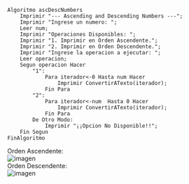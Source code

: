 ```
Algoritmo ascDescNumbers
	Imprimir "--- Ascending and Descending Numbers ---";
	Imprimir "Ingrese un numero: ";
	Leer num;
	Imprimir "Operaciones Disponibles: ";
	Imprimir "1. Imprimir en Orden Ascendente.";
	Imprimir "2. Imprimir en Orden Descendente.";
	Imprimir "Ingrese la operacion a ejecutar: ";
	Leer operacion;
	Segun operacion Hacer
		"1":
			Para iterador<-0 Hasta num Hacer
				Imprimir ConvertirATexto(iterador);
			Fin Para
		"2":
			Para iterador<-num  Hasta 0 Hacer
				Imprimir ConvertirATexto(iterador);
			Fin Para
		De Otro Modo:
			Imprimir "¡¡Opcion No Disponible!!";
	Fin Segun	
FinAlgoritmo
```

Orden Ascendente: <br>
![imagen](https://user-images.githubusercontent.com/116420679/209071535-cab24fd1-a83f-42b1-bab0-c57225fba894.png) <br>
Orden Descendente: <br>
![imagen](https://user-images.githubusercontent.com/116420679/209071631-134e8a6b-b22d-4ce3-b351-183f29b72f61.png)
